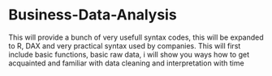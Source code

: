 # Business-Data-Analysis
This will provide a bunch of very usefull syntax codes, this will be expanded to R, DAX and very practical syntax used by companies.
This will first include basic functions, basic raw data, i will show you ways how to get acquainted and familiar
with data cleaning and interpretation with time
